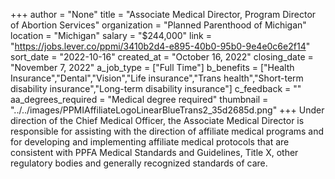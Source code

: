 +++
author = "None"
title = "Associate Medical Director, Program Director of Abortion Services"
organization = "Planned Parenthood of Michigan"
location = "Michigan"
salary = "$244,000"
link = "https://jobs.lever.co/ppmi/3410b2d4-e895-40b0-95b0-9e4e0c6e2f14"
sort_date = "2022-10-16"
created_at = "October 16, 2022"
closing_date = "November 7, 2022"
a_job_type = ["Full Time"]
b_benefits = ["Health Insurance","Dental","Vision","Life insurance","Trans health","Short-term disability insurance","Long-term disability insurance"]
c_feedback = ""
aa_degrees_required = "Medical degree required"
thumbnail = "../../images/PPMIAffiliateLogoLinearBlueTrans2_35d2685d.png"
+++
Under direction of the Chief Medical Officer, the Associate Medical Director is responsible for assisting with the direction of affiliate medical programs and for developing and implementing affiliate medical protocols that are consistent with PPFA Medical Standards and Guidelines, Title X, other regulatory bodies and generally recognized standards of care.